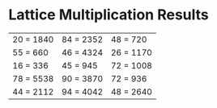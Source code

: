 # Lattice Multiplication Results

|   |   |   |
|---|---|---|
| 20 = 1840 | 84 = 2352 | 48 = 720 |
| 55 = 660 | 46 = 4324 | 26 = 1170 |
| 16 = 336 | 45 = 945 | 72 = 1008 |
| 78 = 5538 | 90 = 3870 | 72 = 936 |
| 44 = 2112 | 94 = 4042 | 48 = 2640 |
